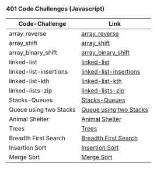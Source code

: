 


### 401 Code Challenges (Javascript)
|**Code-Challenge**    |**Link**    |
| ----------- | ----------- |
|  array_reverse  |[array_reverse](https://github.com/duajaradat/data-structures-and-algorithms/blob/array-reverse/code-challenge-python/README.md)                      |
|  array_shift  |[array_shift](https://github.com/duajaradat/data-structures-and-algorithms/tree/array-insert-shift/python/array_shift)                      |
|  array_binary_shift  |[array_binary_shift](https://github.com/duajaradat/data-structures-and-algorithms/tree/array-binary-search/python/array_binary_search)                      |
|  linked-list  |[linked-list](https://github.com/duajaradat/data-structures-and-algorithms/blob/code-challenge05/python/linked_list/README.md)                      |
|  linked-list-insertions  |[linked-list-insertions](https://github.com/duajaradat/data-structures-and-algorithms/blob/code-challenge06/python/linked_list/README-BF.md)                      |
|  linked-list-kth  |[linked-list-kth](https://github.com/duajaradat/data-structures-and-algorithms/blob/linked-list-kth/python/linked_list/README-kth.md)                      |
|  linked-lists-zip  |[linked-lists-zip](https://github.com/duajaradat/data-structures-and-algorithms/blob/linked-list-zip/python/linked_list/README-zip.md)                      |
|  Stacks-Queues  |[Stacks-Queues](https://github.com/duajaradat/data-structures-and-algorithms/blob/stack-and-queue/python/stacks_queues/README.md)                      |
|  Queue using two Stacks  |[Queue using two Stacks](https://github.com/duajaradat/data-structures-and-algorithms/blob/stack-queue-pseudo/python/data_structure/stacks_queues/README-pseudo.md)                      |
|  Animal Shelter  |[Animal Shelter](https://github.com/duajaradat/data-structures-and-algorithms/blob/stack-queue-animal-shelter/python/code_challenges/animal_shelter/README.md)                      |
|  Trees  |[Trees](https://github.com/duajaradat/data-structures-and-algorithms/blob/trees/python/data_structure/trees/README.md)                      |
|  Breadth First Search  |[Breadth First Search](https://github.com/duajaradat/data-structures-and-algorithms/blob/tree-breadth-first/python/code_challenges/tree_breadth/README.md)                      |
|  Insertion Sort  |[Insertion Sort](https://github.com/duajaradat/data-structures-and-algorithms/blob/insertion-sort/python/data_structure/sort/insertion/BLOG.md)                      |
|  Merge Sort  |[Merge Sort](https://github.com/duajaradat/data-structures-and-algorithms/blob/merge-sort/python/data_structure/sort/merge/README.md)                      |
